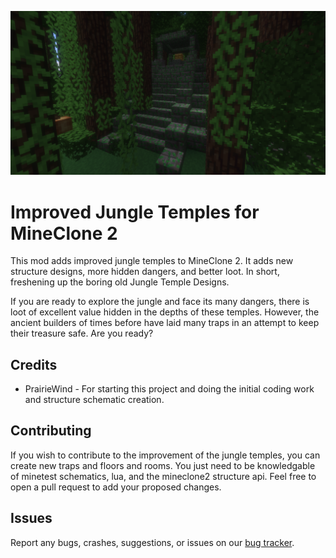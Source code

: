 ![Jungle Temple Screenshot](screenshot.png)

# Improved Jungle Temples for MineClone 2

This mod adds improved jungle temples to MineClone 2. It adds new structure designs, more hidden dangers, and better loot. In short, freshening up the boring old Jungle Temple Designs.

If you are ready to explore the jungle and face its many dangers, there is loot of excellent value hidden in the depths of these temples. However, the ancient builders of times before have laid many traps in an attempt to keep their treasure safe. Are you ready?

## Credits
* PrairieWind - For starting this project and doing the initial coding work and structure schematic creation.

## Contributing
If you wish to contribute to the improvement of the jungle temples, you can create new traps and floors and rooms. You just need to be knowledgable of minetest schematics, lua, and the mineclone2 structure api. Feel free to open a pull request to add your proposed changes.

## Issues
Report any bugs, crashes, suggestions, or issues on our [bug tracker](https://codeberg.org/PrairieWind/mcl_jungle_temple/issues).
